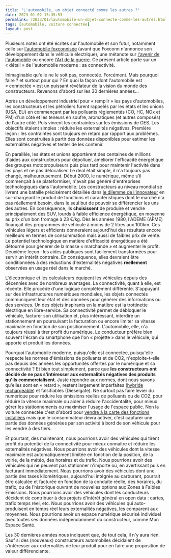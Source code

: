 ```yaml
---
title: "L'automobile, un objet connecté comme les autres ?"
date: 2023-01-02 15:35:53
permalink: /2023/01/lautomobile-un-objet-connecte-comme-les-autres.html
tags: [automobile, voiture connectée]
layout: post
---
```


Plusieurs notes ont été écrites sur l'automobile et son futur, notamment celle sur <a href="https://gabrielplassat.github.io/transportsdufutur/2018/08/lautomobile-foxconnisee.html" target="_blank" rel="noopener">l'automobile foxconnisée</a> (avant que Foxconn n'annonce son développement dans le véhicule électrique), une métanote sur <a href="https://gabrielplassat.github.io/transportsdufutur/2012/07/lavenir-de-lautomobile.html" target="_blank" rel="noopener">l'avenir de l'automobile</a> ou encore <a href="https://gabrielplassat.github.io/transportsdufutur/2017/09/guerre-monde-numerique.html" target="_blank" rel="noopener">l'Art de la guerre</a>. Ce présent article porte sur un « détail » de l'automobile moderne : sa connectivité.



Inimaginable qu'elle ne le soit pas, connectée. Forcément. Mais pourquoi faire ? et surtout pour qui ? En quoi la façon dont l'automobile est « connectée » est un puissant révélateur de la vision du monde des constructeurs. Revenons d'abord sur les 30 dernières années…<!--more-->



Après un développement industriel pour « remplir » les pays d'automobiles, les constructeurs et les pétroliers furent rappelés par les états et les unions (USA, EU) en commençant par les polluants réglementés (CO, HC, NOx et PM) d'un côté et les teneurs en soufre, aromatiques (et autres composés) de l'autre côté. Puis vinrent les contraintes sur les émissions de GES. Les objectifs étaient simples : réduire les externalités négatives. Première leçon : les contraintes sont toujours en retard par rapport aux problèmes. Elles sont construites à partir des données disponibles pour estimer les externalités négatives et tenter de les contenir.



En parallèle, les états et unions apportèrent des centaines de millions d'aides aux constructeurs pour dépolluer, améliorer l'efficacité énergétique des groupes motopropulseurs puis plus tard pour maintenir l'activité dans les pays et ne pas délocaliser. Le deal était simple, il n'a toujours pas changé, malheureusement. Début 2000, le numérique, même s'il commençait à se plateformiser, n'avait pas généré d'entreprises technologiques dans l'automobile. Les constructeurs au niveau mondial se livrent une bataille précisément détaillée dans <a href="https://www.icopilots.com/le-dilemme-de-linnovateur/" target="_blank" rel="noopener">le dilemme de l'innovateur</a> en sur-chargeant le produit de fonctions et caractéristiques dont le marché n'a pas réellement besoin, dans le seul but de pouvoir se différencier les uns des autres. En conséquence, ils <strong>choisissent</strong> de produire et vendre principalement des SUV, lourds à faible efficience énergétique, en moyenne au prix d'un bon fromage à 23 €/kg. Dès les années 1980, l'ADEME (AFME) finançait des programmes de véhicule à moins de 2 litres aux 100km. Ces véhicules légers et efficients donneraient aujourd'hui des résultats encore meilleurs en termes de consommation mais aussi de faibles prix de vente. Le potentiel technologique en matière d'efficacité énergétique a été détourné pour générer de la masse « marchande » et augmenter le profit. Deuxième leçon : les aides publiques sont facilement transformées pour servir un intérêt contraire. En conséquence, elles devraient être conditionnées à des réductions d'externalités négatives <strong>réellement</strong> observées en usage réel dans le marché.



L'électronique et les calculateurs équipent les véhicules depuis des décennies avec de nombreux avantages. La connectivité, quant à elle, est récente. Elle procède d'une logique complètement différente. S'appuyant sur des infrastructures numériques mondiales, les objets connectés communiquent leur état et des données pour générer des informations ou des services. Un des objets inspirants en la matière est la trottinette électrique en libre-service. Sa connectivité permet de débloquer le véhicule, facturer son utilisation et, plus intéressant, interdire un stationnement en poursuivant la facturation ou encore limiter sa vitesse maximale en fonction de son positionnement. L'automobile, elle, n'a toujours réussi à tirer profit du numérique. Le conducteur préfère bien souvent l'écran du smartphone que l'on « projette » dans le véhicule, qui apporte et produit les données.



Pourquoi l'automobile moderne, puisqu'elle est connectée, puisqu'elle respecte les normes d'émissions de polluants et de CO2, n'exploite-t-elle pas depuis des années les opportunités offertes par le numérique et sa connectivité ? Et bien tout simplement, parce que <strong>les constructeurs ont décidé de ne pas s'intéresser aux externalités négatives des produits qu'ils commercialisent</strong>. Juste répondre aux normes, dont nous savons qu'elles sont en « retard », restent largement imparfaites (<a href="https://www.lesnumeriques.com/voiture/l-europe-souhaiterait-revoir-l-homologation-tres-optimiste-des-voitures-hybrides-rechargeables-n176241.html" target="_blank" rel="noopener">hybride rechargeable</a>) et falsifiables (Dieselgate). Ne surtout pas faire levier du numérique pour réduire les émissions réelles de polluants ou de CO2, pour réduire la vitesse maximale ou aider à réduire l'accidentalité, pour mieux gérer les stationnements ou maximiser l'usage de l'espace public. Non la voiture connectée c'est d'abord pour <a href="https://www.bmw.co.kr/ko/shop/ls/cp/connected-drive" target="_blank" rel="noopener">vendre à la carte des fonctions installées</a> mais que le consommateur devra activer, c'est capturer une partie des données générées par son activité à bord de son véhicule pour les vendre à des tiers.



Et pourtant, dès maintenant, nous pourrions avoir des véhicules qui tirent profit du potentiel de la connectivité pour mieux connaitre et réduire les externalités négatives. Nous pourrions avoir des véhicules dont la vitesse maximale est automatiquement limitée en fonction de la position, de la voirie, de la météo, des horaires et du trafic. Nous pourrions avoir des véhicules qui ne peuvent pas stationner n'importe où, en avertissant puis en facturant immédiatement. Nous pourrions avoir des véhicules dont une partie des taxes kilométriques, aujourd'hui intégrée au carburant, pourrait être calculée et facturée en fonction de la conduite réelle, des horaires, du trafic, ou de l'historique ouvrant de nouvelles options aux Zones à Faibles Emissions. Nous pourrions avoir des véhicules dont les conducteurs décident de contribuer à des projets d'intérêt général en open data : cartes, trafic temps réel, etc. Nous pourrions avoir des véhicules qui auto-produisent en temps réel leurs externalités négatives, les comparent aux moyennes. Nous pourrions avoir un espace numérique sécurisé individuel avec toutes ses données indépendamment du constructeur, comme Mon Espace Santé.



Les 30 dernières années nous indiquent que, de tout cela, il n'y aura rien. Sauf si des (nouveaux) constructeurs automobiles décidaient de s'intéresser aux externalités de leur produit pour en faire une proposition de valeur différenciante.
